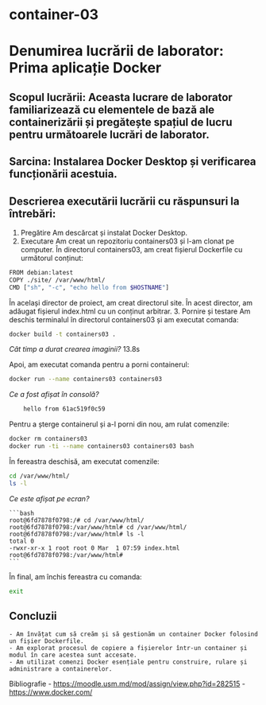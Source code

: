 # container-03
# Denumirea lucrării de laborator: Prima aplicație Docker

## Scopul lucrării: Aceasta lucrare de laborator familiarizează cu elementele de bază ale containerizării și pregătește spațiul de lucru pentru următoarele lucrări de laborator.

## Sarcina: Instalarea Docker Desktop și verificarea funcționării acestuia.

## Descrierea executării lucrării cu răspunsuri la întrebări:
   1. Pregătire
Am descărcat și instalat Docker Desktop. 
   2. Executare
Am creat un repozitoriu containers03 și l-am clonat pe computer.
În directorul containers03, am creat fișierul Dockerfile cu următorul conținut:

```bash
FROM debian:latest  
COPY ./site/ /var/www/html/  
CMD ["sh", "-c", "echo hello from $HOSTNAME"]  
```

În același director de proiect, am creat directorul site. În acest director, am adăugat fișierul index.html cu un conținut arbitrar.
   3. Pornire și testare
Am deschis terminalul în directorul containers03 și am executat comanda:

```bash
docker build -t containers03 .
```

*Cât timp a durat crearea imaginii?*
    13.8s

Apoi, am executat comanda pentru a porni containerul:

```bash
docker run --name containers03 containers03
```

*Ce a fost afișat în consolă?*

```bash
    hello from 61ac519f0c59
```


Pentru a șterge containerul și a-l porni din nou, am rulat comenzile:

```bash
docker rm containers03  
docker run -ti --name containers03 containers03 bash  
```

În fereastra deschisă, am executat comenzile:
```bash
cd /var/www/html/  
ls -l  
```

*Ce este afișat pe ecran?*

    ```bash
    root@6fd7878f0798:/# cd /var/www/html/
    root@6fd7878f0798:/var/www/html# cd /var/www/html/
    root@6fd7878f0798:/var/www/html# ls -l
    total 0
    -rwxr-xr-x 1 root root 0 Mar  1 07:59 index.html
    root@6fd7878f0798:/var/www/html#
    ```

În final, am închis fereastra cu comanda:

```bash
exit  
```

## Concluzii
    - Am învățat cum să creăm și să gestionăm un container Docker folosind un fișier Dockerfile.
    - Am explorat procesul de copiere a fișierelor într-un container și modul în care acestea sunt accesate.
    - Am utilizat comenzi Docker esențiale pentru construire, rulare și administrare a containerelor.


Bibliografie
    - https://moodle.usm.md/mod/assign/view.php?id=282515
    - https://www.docker.com/


